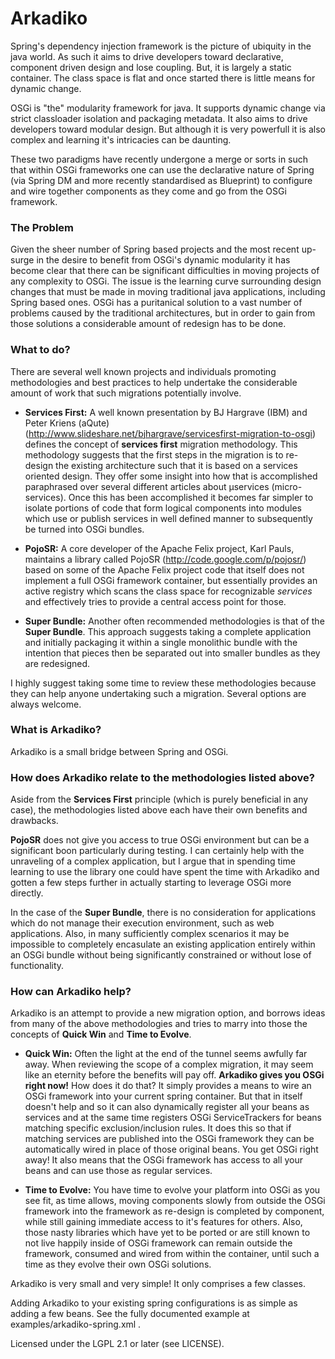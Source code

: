 # Arkadiko #

Spring's dependency injection framework is the picture of ubiquity in the java world. As such it aims to drive developers toward declarative, component driven design and lose coupling. But, it is largely a static container. The class space is flat and once started there is little means for dynamic change.

OSGi is "the" modularity framework for java. It supports dynamic change via strict classloader isolation and packaging metadata. It also aims to drive developers toward modular design. But although it is very powerfull it is also complex and learning it's intricacies can be daunting.

These two paradigms have recently undergone a merge or sorts in such that within OSGi frameworks one can use the declarative nature of Spring (via Spring DM and more recently standardised as Blueprint) to configure and wire together components as they come and go from the OSGi framework.

### The Problem ###

Given the sheer number of Spring based projects and the most recent up-surge in the desire to benefit from OSGi's dynamic modularity it has become clear that there can be significant difficulties in moving projects of any complexity to OSGi. The issue is the learning curve surrounding design changes that must be made in moving traditional java applications, including Spring based ones. OSGi has a puritanical solution to a vast number of problems caused by the traditional architectures, but in order to gain from those solutions a considerable amount of redesign has to be done.

### What to do? ###

There are several well known projects and individuals promoting methodologies and best practices to help undertake the considerable amount of work that such migrations potentially involve.

* **Services First:** A well known presentation by BJ Hargrave (IBM) and Peter Kriens (aQute) (http://www.slideshare.net/bjhargrave/servicesfirst-migration-to-osgi) defines the concept of **services first** migration methodology. This methodology suggests that the first steps in the migration is to re-design the existing architecture such that it is based on a services oriented design. They offer some insight into how that is accomplished paraphrased over several different articles about μservices (micro-services). Once this has been accomplished it becomes far simpler to isolate portions of code that form logical components into modules which use or publish services in well defined manner to subsequently be turned into OSGi bundles.

* **PojoSR:** A core developer of the Apache Felix project, Karl Pauls, maintains a library called PojoSR (http://code.google.com/p/pojosr/) based on some of the Apache Felix project code that itself does not implement a full OSGi framework container, but essentially provides an active registry which scans the class space for recognizable _services_ and effectively tries to provide a central access point for those.

* **Super Bundle:** Another often recommended methodologies is that of the **Super Bundle**. This approach suggests taking a complete application and initially packaging it within a single monolithic bundle with the intention that pieces then be separated out into smaller bundles as they are redesigned.

I highly suggest taking some time to review these methodologies because they can help anyone undertaking such a migration. Several
options are always welcome.

### What is **Arkadiko**? ###

Arkadiko is a small bridge between Spring and OSGi.

### How does **Arkadiko** relate to the methodologies listed above? ###

Aside from the **Services First** principle (which is purely beneficial in any case), the methodologies listed above each have their own benefits and drawbacks. 

**PojoSR** does not give you access to true OSGi environment but can be a significant boon particularly during testing. I can certainly help with the unraveling of a complex application, but I argue that in spending time learning to use the library one could have spent the time with Arkadiko and gotten a few steps further in actually starting to leverage OSGi more directly.

In the case of the **Super Bundle**, there is no consideration for applications which do not manage their execution environment, such as web applications. Also, in many sufficiently complex scenarios it may be impossible to completely encasulate an existing application entirely within an OSGi bundle without being significantly constrained or without lose of functionality.

### How can **Arkadiko** help? ###

Arkadiko is an attempt to provide a new migration option, and borrows ideas from many of the above methodologies and tries to marry into those the concepts of **Quick Win** and **Time to Evolve**.

* **Quick Win:** Often the light at the end of the tunnel seems awfully far away. When reviewing the scope of a complex migration, it may seem like an eternity before the benefits will pay off. **Arkadiko gives you OSGi right now!** How does it do that? It simply provides a means to wire an OSGi framework into your current spring container. But that in itself doesn't help and so it can also dynamically register all your beans as services and at the same time registers OSGi ServiceTrackers for beans matching specific exclusion/inclusion rules. It does this so that if matching services are published into the OSGi framework they can be automatically wired in place of those original beans. You get OSGi right away! It also means that the OSGi framework has access to all your beans and can use those as regular services.

* **Time to Evolve:** You have time to evolve your platform into OSGi as you see fit, as time allows, moving components slowly from outside the OSGi framework into the framework as re-design is completed by component, while still gaining immediate access to it's features for others. Also, those nasty libraries which have yet to be ported or are still known to not live happily inside of OSGi framework can remain outside the framework, consumed and wired from within the container, until such a time as they evolve their own OSGi solutions.

Arkadiko is very small and very simple! It only comprises a few classes.

Adding Arkadiko to your existing spring configurations is as simple as adding a few beans. See the fully documented example at examples/arkadiko-spring.xml .

Licensed under the LGPL 2.1 or later (see LICENSE).
